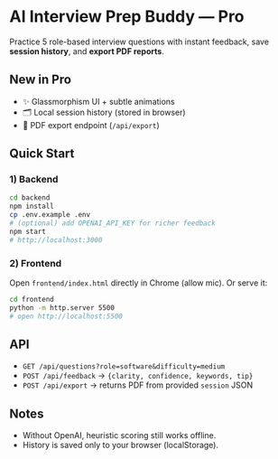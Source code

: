 # AI Interview Prep Buddy — Pro
Practice 5 role-based interview questions with instant feedback, save **session history**, and **export PDF reports**.

## New in Pro
- ✨ Glassmorphism UI + subtle animations
- 🗂️ Local session history (stored in browser)
- 📄 PDF export endpoint (`/api/export`)

## Quick Start

### 1) Backend
```bash
cd backend
npm install
cp .env.example .env
# (optional) add OPENAI_API_KEY for richer feedback
npm start
# http://localhost:3000
```

### 2) Frontend
Open `frontend/index.html` directly in Chrome (allow mic).
Or serve it:
```bash
cd frontend
python -m http.server 5500
# open http://localhost:5500
```

## API
- `GET /api/questions?role=software&difficulty=medium`
- `POST /api/feedback` → `{clarity, confidence, keywords, tip}`
- `POST /api/export` → returns PDF from provided `session` JSON

## Notes
- Without OpenAI, heuristic scoring still works offline.
- History is saved only to your browser (localStorage).
